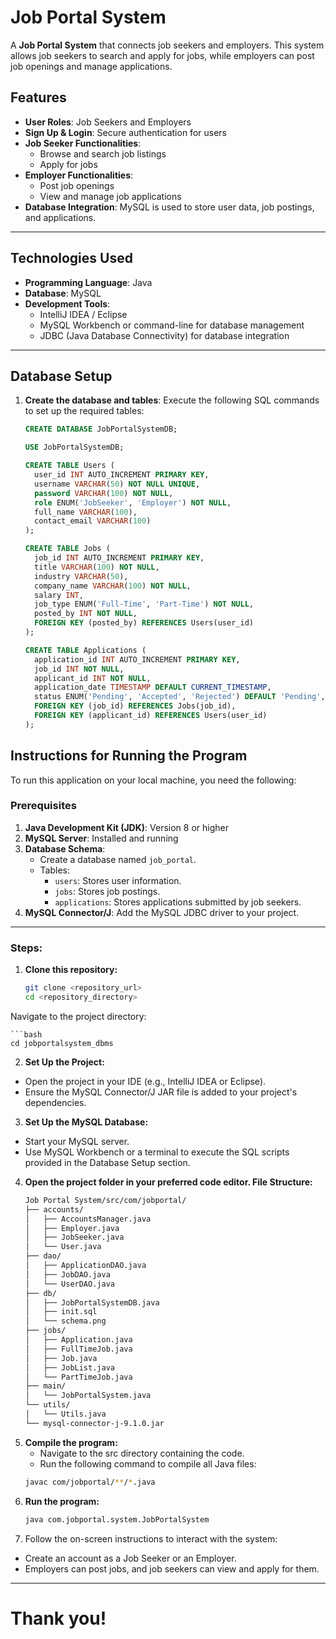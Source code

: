 # Job Portal System

A **Job Portal System** that connects job seekers and employers. This system allows job seekers to search and apply for jobs, while employers can post job openings and manage applications.

## Features
- **User Roles**: Job Seekers and Employers
- **Sign Up & Login**: Secure authentication for users
- **Job Seeker Functionalities**:
  - Browse and search job listings
  - Apply for jobs
- **Employer Functionalities**:
  - Post job openings
  - View and manage job applications
- **Database Integration**: MySQL is used to store user data, job postings, and applications.

---

## Technologies Used
- **Programming Language**: Java
- **Database**: MySQL
- **Development Tools**:
  - IntelliJ IDEA / Eclipse
  - MySQL Workbench or command-line for database management
  - JDBC (Java Database Connectivity) for database integration

---

## Database Setup
1. **Create the database and tables**:
   Execute the following SQL commands to set up the required tables:

   ```sql
   CREATE DATABASE JobPortalSystemDB;

   USE JobPortalSystemDB;

   CREATE TABLE Users (
     user_id INT AUTO_INCREMENT PRIMARY KEY, 
     username VARCHAR(50) NOT NULL UNIQUE,   
     password VARCHAR(100) NOT NULL,         
     role ENUM('JobSeeker', 'Employer') NOT NULL, 
     full_name VARCHAR(100),                 
     contact_email VARCHAR(100)              
   );

   CREATE TABLE Jobs (
     job_id INT AUTO_INCREMENT PRIMARY KEY,  
     title VARCHAR(100) NOT NULL, 
     industry VARCHAR(50),
     company_name VARCHAR(100) NOT NULL,                       
     salary INT, 
     job_type ENUM('Full-Time', 'Part-Time') NOT NULL, 
     posted_by INT NOT NULL,                 
     FOREIGN KEY (posted_by) REFERENCES Users(user_id) 
   );

   CREATE TABLE Applications (
     application_id INT AUTO_INCREMENT PRIMARY KEY, 
     job_id INT NOT NULL,                           
     applicant_id INT NOT NULL,                     
     application_date TIMESTAMP DEFAULT CURRENT_TIMESTAMP, 
     status ENUM('Pending', 'Accepted', 'Rejected') DEFAULT 'Pending',
     FOREIGN KEY (job_id) REFERENCES Jobs(job_id),   
     FOREIGN KEY (applicant_id) REFERENCES Users(user_id) 
   );

## Instructions for Running the Program
To run this application on your local machine, you need the following:

### Prerequisites
1. **Java Development Kit (JDK)**: Version 8 or higher
2. **MySQL Server**: Installed and running
3. **Database Schema**:
   - Create a database named `job_portal`.
   - Tables:
     - `users`: Stores user information.
     - `jobs`: Stores job postings.
     - `applications`: Stores applications submitted by job seekers.
4. **MySQL Connector/J**: Add the MySQL JDBC driver to your project.

---

### Steps:
1. **Clone this repository:**
    ```bash
    git clone <repository_url>
    cd <repository_directory>
    
Navigate to the project directory:

    ```bash
    cd jobportalsystem_dbms

2. **Set Up the Project:**

- Open the project in your IDE (e.g., IntelliJ IDEA or Eclipse).
- Ensure the MySQL Connector/J JAR file is added to your project's dependencies. 

3. **Set Up the MySQL Database:**

- Start your MySQL server.
- Use MySQL Workbench or a terminal to execute the SQL scripts provided in the Database Setup section.
    
4. **Open the project folder in your preferred code editor.
   File Structure:**
   ```bash
   Job Portal System/src/com/jobportal/
   ├── accounts/
   │   ├── AccountsManager.java
   │   ├── Employer.java
   │   ├── JobSeeker.java
   │   └── User.java
   ├── dao/
   │   ├── ApplicationDAO.java
   │   ├── JobDAO.java
   │   └── UserDAO.java
   ├── db/
   │   ├── JobPortalSystemDB.java
   │   ├── init.sql
   │   └── schema.png
   ├── jobs/
   │   ├── Application.java
   │   ├── FullTimeJob.java
   │   ├── Job.java
   │   ├── JobList.java
   │   └── PartTimeJob.java
   ├── main/
   │   └── JobPortalSystem.java
   └── utils/
   │   └── Utils.java
   └── mysql-connector-j-9.1.0.jar

5. **Compile the program:**
   - Navigate to the src directory containing the code.
   - Run the following command to compile all Java files:
   ```bash
   javac com/jobportal/**/*.java

6. **Run the program:**
   ```bash
   java com.jobportal.system.JobPortalSystem

7. Follow the on-screen instructions to interact with the system:
- Create an account as a Job Seeker or an Employer.
- Employers can post jobs, and job seekers can view and apply for them.

---

# Thank you!
  
  
